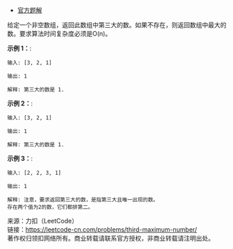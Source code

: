 * [官方题解]()

给定一个非空数组，返回此数组中第三大的数。如果不存在，则返回数组中最大的数。要求算法时间复杂度必须是O(n)。

**示例 1：**:<br>
```
输入: [3, 2, 1]

输出: 1

解释: 第三大的数是 1.
```

**示例 2：**:<br>

```
输入: [3, 2, 1]

输出: 1

解释: 第三大的数是 1.
```

**示例 3：**:<br>

```
输入: [2, 2, 3, 1]

输出: 1

解释: 注意，要求返回第三大的数，是指第三大且唯一出现的数。
存在两个值为2的数，它们都排第二。
```

来源：力扣（LeetCode）<br>
链接：https://leetcode-cn.com/problems/third-maximum-number/<br>
著作权归领扣网络所有。商业转载请联系官方授权，非商业转载请注明出处。<br>